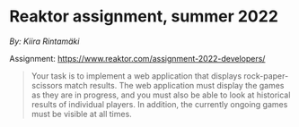 # Reaktor assignment, summer 2022
*By: Kiira Rintamäki*

Assignment: https://www.reaktor.com/assignment-2022-developers/

> Your task is to implement a web application that displays rock-paper-scissors match results. The web application must display the games as they are in progress, and you must also be able to look at historical results of individual players. In addition, the currently ongoing games must be visible at all times.